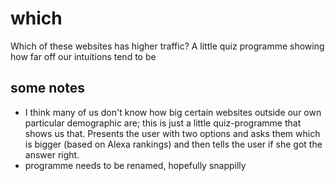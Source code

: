 # which
Which of these websites has higher traffic? A little quiz programme showing how far off our intuitions tend to be

## some notes

+ I think many of us don't know how big certain websites outside our own particular demographic are; this is just a little quiz-programme that shows us that. Presents the user with two options and asks them which is bigger (based on Alexa rankings) and then tells the user if she got the answer right.
+ programme needs to be renamed, hopefully snappilly
